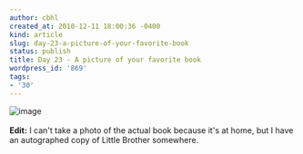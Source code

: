 ```yaml
---
author: cbhl
created_at: 2010-12-11 18:00:36 -0400
kind: article
slug: day-23-a-picture-of-your-favorite-book
status: publish
title: Day 23 - A picture of your favorite book
wordpress_id: '869'
tags:
- '30'
---
```


![image](http://images.azuresky.ca/blog/wp-content/uploads/2010/12/wpid-cover-small.jpg)\
\
**Edit:** I can't take a photo of the actual book because it's at home,
but I have an autographed copy of Little Brother somewhere.
